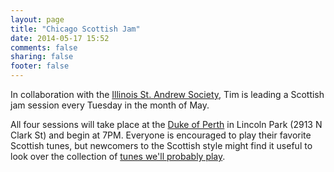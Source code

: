 ```yaml
---
layout: page
title: "Chicago Scottish Jam"
date: 2014-05-17 15:52
comments: false
sharing: false
footer: false
---
```

In collaboration with the [Illinois St. Andrew Society](http://www.chicagoscots.org/), Tim is leading a Scottish jam session every Tuesday in the month of May.

All four sessions will take place at the [Duke of Perth](http://dukeofperth.com/) in Lincoln Park (2913 N Clark St) and begin at 7PM.
Everyone is encouraged to play their favorite Scottish tunes, but newcomers to the Scottish style might find it useful to look over the collection of [tunes we'll probably play](assets/jam-tunes.pdf).
